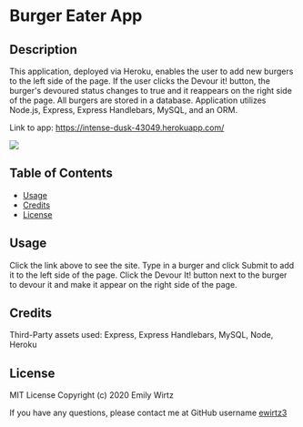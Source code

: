 # Burger Eater App

## Description

This application, deployed via Heroku, enables the user to add new burgers to the left side of the page. If the user clicks the Devour it! button, the burger's devoured status changes to true and it reappears on the right side of the page. All burgers are stored in a database. Application utilizes Node.js, Express, Express Handlebars, MySQL, and an ORM.

Link to app: https://intense-dusk-43049.herokuapp.com/

<img src="https://img.shields.io/github/last-commit/ewirtz3/burger?style=for-the-badge"/>

## Table of Contents

- [Usage](#usage)
- [Credits](#credits)
- [License](#license)

## Usage

Click the link above to see the site. Type in a burger and click Submit to add it to the left side of the page. Click the Devour It! button next to the burger to devour it and make it appear on the right side of the page.

## Credits

Third-Party assets used: Express, Express Handlebars, MySQL, Node, Heroku

## License

MIT License
Copyright (c) 2020 Emily Wirtz

If you have any questions, please contact me at GitHub username <a href="https://github.com/ewirtz3">ewirtz3</a>
